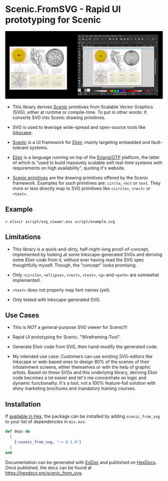 # Scenic.FromSVG - Rapid UI prototyping for Scenic

![Screenshot of Scenic.FromSVG vs Inkscape](./screenshot.jpg)

* This library derives [Scenic][scenic] primitives from Scalable Vector
  Graphics (SVG), either at runtime or compile-time. To put in other
  words: It converts SVG into Scenic drawing primitives.

* SVG is used to leverage wide-spread and open-source tools like [Inkscape][inkscape].

* [Scenic][scenic] is a UI framework for [Elixir][elixir], mainly targeting embedded
  and fault-tolerant systems.

* [Elixir][elixir] is a language running on top of the
  [Erlang/OTP][erlang] platform, the latter of which is "used to build
  massively scalable soft real-time systems with requirements on high
  availability", quoting it's website.

* [Scenic primitives][scenic-primitives] are the drawing primitives
  offered by the Scenic framework. Examples for such primitives are:
  `circle`, `rect` or `text`. They more or less directly map to SVG
  primitives like `<circle>`, `<rect>` or `<text>`.

## Example

    > elixir script/svg_viewer.exs script/example.svg

## Limitations

* This library is a quick-and-dirty, half-night-long proof-of-concept,
  implemented by looking at some Inkscape-generated SVGs and deriving some
  Elixir code from it, without ever having read the SVG spec thoughtfully
  myself. Though, the "concept" looks promising.

* Only `<circle>`, `<ellipse>`, `<rect>`, `<text>`, `<g>` and `<path>` are
  somewhat implemented.

* `<text>` does not properly map font names (yet).

* Only tested with Inkscape-generated SVG.

## Use Cases

* This is *NOT* a general-purpose SVG viewer for Scenic!!!

* Rapid UI prototyping for Scenic. "Wireframing-Tool".

* Generate Elixir code from SVG, then hand-modify the generated code.

* My intended use case: Customers can use existing SVG-editors like
  Inkscape or web-based ones to design 80% of the scenes of their
  infotainment screens, either themselves or with the help of graphic
  artists. Based on these SVGs and this underlying library, deriving
  Elixir code becomes a lot easier and let's me concentrate on logic and
  dynamic functionality. It's a *tool*, not a 100% feature-full solution
  with shiny marketing brochures and mandatory training courses.

## Installation

If [available in Hex](https://hex.pm/docs/publish), the package can be installed
by adding `scenic_from_svg` to your list of dependencies in `mix.exs`:

```elixir
def deps do
  [
    {:scenic_from_svg, "~> 0.1.0"}
  ]
end
```

Documentation can be generated with [ExDoc](https://github.com/elixir-lang/ex_doc)
and published on [HexDocs](https://hexdocs.pm). Once published, the docs can
be found at <https://hexdocs.pm/scenic_from_svg>.

[inkscape]: https://inkscape.org/
[scenic]: https://hexdocs.pm/scenic/welcome.html
[scenic-primitives]: https://hexdocs.pm/scenic/0.12.0-rc.0/Scenic.Primitives.html
[elixir]: https://elixir-lang.org/
[erlang]: https://erlang.org/

